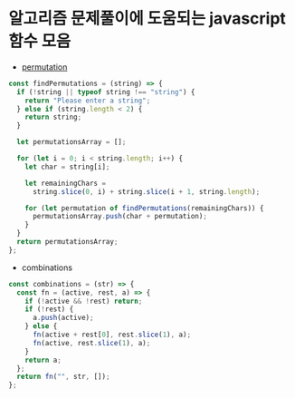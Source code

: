 # 알고리즘 문제풀이에 도움되는 javascript 함수 모음

- [permutation](https://levelup.gitconnected.com/find-all-permutations-of-a-string-in-javascript-af41bfe072d2)

```javascript
const findPermutations = (string) => {
  if (!string || typeof string !== "string") {
    return "Please enter a string";
  } else if (string.length < 2) {
    return string;
  }

  let permutationsArray = [];

  for (let i = 0; i < string.length; i++) {
    let char = string[i];

    let remainingChars =
      string.slice(0, i) + string.slice(i + 1, string.length);

    for (let permutation of findPermutations(remainingChars)) {
      permutationsArray.push(char + permutation);
    }
  }
  return permutationsArray;
};
```

- combinations

```javascript
const combinations = (str) => {
  const fn = (active, rest, a) => {
    if (!active && !rest) return;
    if (!rest) {
      a.push(active);
    } else {
      fn(active + rest[0], rest.slice(1), a);
      fn(active, rest.slice(1), a);
    }
    return a;
  };
  return fn("", str, []);
};
```
